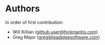 # Authors

In order of first contribution:

* Will Killian (github.user@forkmantis.com)
* Greg Major (greg@leadpipesoftware.com)